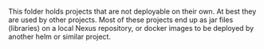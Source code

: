 This folder holds projects that are not deployable on their own. At best they are used by other projects. Most of these projects end up as jar files (libraries) on a local Nexus repository, or docker images to be deployed by another helm or similar project.
